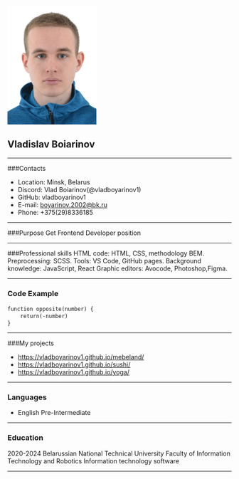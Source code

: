 ![avatar](avatar.jpg)
## Vladislav Boiarinov
***
###Contacts
- Location: Minsk, Belarus
- Discord: Vlad Boiarinov(@vladboyarinov1)
- GitHub: vladboyarinov1
- E-mail: boyarinov.2002@bk.ru
- Phone: +375(29)8336185
***
###Purpose
Get Frontend Developer position
***

###Professional skills
HTML code: HTML, CSS, methodology BEM. Preprocessing: SCSS.
Tools: VS Code, GitHub pages.
Background knowledge: JavaScript, React Graphic editors: Avocode, Photoshop,Figma.
***
### Code Example
    function opposite(number) {
        return(-number)
    }
***
###My projects

* https://vladboyarinov1.github.io/mebeland/
* https://vladboyarinov1.github.io/sushi/ 
* https://vladboyarinov1.github.io/yoga/
***

### Languages
* English Pre-Intermediate
***
### Education
2020-2024
Belarussian National Technical University Faculty of Information Technology and Robotics Information technology software
***









